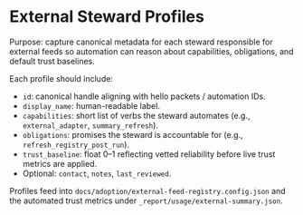 # External Steward Profiles

Purpose: capture canonical metadata for each steward responsible for external feeds so automation can reason about capabilities, obligations, and default trust baselines.

Each profile should include:

- `id`: canonical handle aligning with hello packets / automation IDs.
- `display_name`: human-readable label.
- `capabilities`: short list of verbs the steward automates (e.g., `external_adapter`, `summary_refresh`).
- `obligations`: promises the steward is accountable for (e.g., `refresh_registry_post_run`).
- `trust_baseline`: float 0–1 reflecting vetted reliability before live trust metrics are applied.
- Optional: `contact`, `notes`, `last_reviewed`.

Profiles feed into `docs/adoption/external-feed-registry.config.json` and the automated trust metrics under `_report/usage/external-summary.json`.

